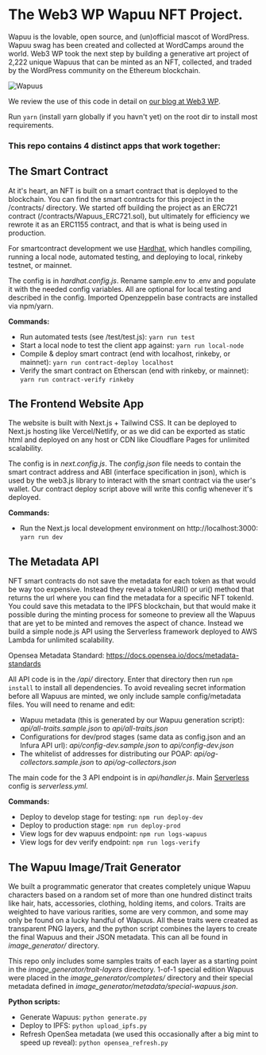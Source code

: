 # The Web3 WP Wapuu NFT Project.

Wapuu is the lovable, open source, and (un)official mascot of WordPress. Wapuu swag has been created and collected at WordCamps around the world. Web3 WP took the next step by building a generative art project of 2,222 unique Wapuus that can be minted as an NFT, collected, and traded by the WordPress community on the Ethereum blockchain.

![Wapuus](https://web3wp.infiniteuploads.cloud/2021/09/wapuu-designs.png)

We review the use of this code in detail on [our blog at Web3 WP](https://web3wp.com/blog/).

Run `yarn` (install yarn globally if you havn't yet) on the root dir to install most requirements.

### This repo contains 4 distinct apps that work together:

## The Smart Contract

At it's heart, an NFT is built on a smart contract that is deployed to the blockchain. You can find the smart contracts for this project in the /contracts/ directory. We started off building the project as an ERC721 contract (/contracts/Wapuus_ERC721.sol), but ultimately for efficiency we rewrote it as an ERC1155 contract, and that is what is being used in production.

For smartcontract development we use [Hardhat](https://hardhat.org/getting-started/), which handles compiling, running a local node, automated testing, and deploying to local, rinkeby testnet, or mainnet.

The config is in *hardhat.config.js*. Rename sample.env to .env and populate it with the needed config variables. All are optional for local testing and described in the config. Imported Openzeppelin base contracts are installed via npm/yarn.

**Commands:**

- Run automated tests (see /test/test.js): `yarn run test`
- Start a local node to test the client app against: `yarn run local-node`
- Compile & deploy smart contract (end with localhost, rinkeby, or mainnet): `yarn run contract-deploy localhost`
- Verify the smart contract on Etherscan (end with rinkeby, or mainnet): `yarn run contract-verify rinkeby`

## The Frontend Website App

The website is built with Next.js + Tailwind CSS. It can be deployed to Next.js hosting like Vercel/Netlify, or as we did can be exported as static html and deployed on any host or CDN like Cloudflare Pages for unlimited scalability.

The config is in *next.config.js*. The *config.json* file needs to contain the smart contract address and ABI (interface specification in json), which is used by the web3.js library to interact with the smart contract via the user's wallet. Our contract deploy script above will write this config whenever it's deployed.

**Commands:**

- Run the Next.js local development environment on http://localhost:3000: `yarn run dev`

## The Metadata API

NFT smart contracts do not save the metadata for each token as that would be way too expensive. Instead they reveal a tokenURI() or uri() method that returns the url where you can find the metadata for a specific NFT tokenId. You could save this metadata to the IPFS blockchain, but that would make it possible during the minting process for someone to preview all the Wapuus that are yet to be minted and removes the aspect of chance. Instead we build a simple node.js API using the Serverless framework deployed to AWS Lambda for unlimited scalability.

Opensea Metadata Standard: https://docs.opensea.io/docs/metadata-standards

All API code is in the */api/* directory. Enter that directory then run `npm install` to install all dependencies. To avoid revealing secret information before all Wapuus are minted, we only include sample config/metadata files. You will need to rename and edit:

- Wapuu metadata (this is generated by our Wapuu generation script): *api/all-traits.sample.json* to *api/all-traits.json*
- Configurations for dev/prod stages (same data as config.json and an Infura API url): *api/config-dev.sample.json* to *api/config-dev.json*
- The whitelist of addresses for distributing our POAP: *api/og-collectors.sample.json* to *api/og-collectors.json*

The main code for the 3 API endpoint is in *api/handler.js*. Main [Serverless](https://www.serverless.com/framework/docs) config is *serverless.yml*.

**Commands:**

- Deploy to develop stage for testing: `npm run deploy-dev`
- Deploy to production stage: `npm run deploy-prod`
- View logs for dev wapuus endpoint: `npm run logs-wapuus`
- View logs for dev verify endpoint: `npm run logs-verify`

## The Wapuu Image/Trait Generator

We built a programmatic generator that creates completely unique Wapuu characters based on a random set of more than one hundred distinct traits like hair, hats, accessories, clothing, holding items, and colors. Traits are weighted to have various rarities, some are very common, and some may only be found on a lucky handful of Wapuus. All these traits were created as transparent PNG layers, and the python script combines the layers to create the final Wapuus and their JSON metadata. This can all be found in *image_generator/* directory.

This repo only includes some samples traits of each layer as a starting point in the *image_generator/trait-layers* directory. 1-of-1 special edition Wapuus were placed in the *image_generator/completes/* directory and their special metadata defined in *image_generator/metadata/special-wapuus.json*.

**Python scripts:**

- Generate Wapuus: `python generate.py`
- Deploy to IPFS: `python upload_ipfs.py`
- Refresh OpenSea metadata (we used this occasionally after a big mint to speed up reveal): `python opensea_refresh.py`
